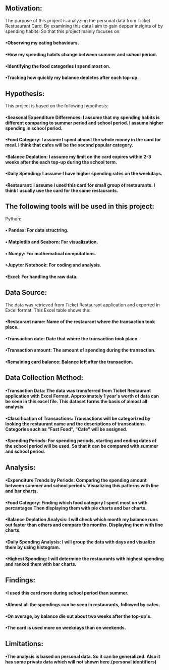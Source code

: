 ## Motivation:
 The purpose of this project is analyzing the personal data from Ticket Restuaurant Card. By examining this data I aim to gain depper insights of by spending habits. So that this project mainly focuses on:
 ####   •Observing my eating behaviours.
 ####   •How my spending habits  change between summer and school period. 
 ####   •Identifying the food categories I spend most on.
 ####   •Tracking how quickly my balance depletes after each top-up.

 ## Hypothesis:
  This project is based on the following hypothesis:
   #### •Seasonal Expenditure Differences: I assume that my spending habits is different comparing to summer period and school period. I assume higher spending in school period.
   #### •Food Category:  I assume I spent almost the whole money in the card for meal. I think that cafes will be the second popular category.
   #### •Balance Deplation: I assume my limit on the card expires within 2-3 weeks after the each top-up during the school term.
   #### •Daily Spending: I assume I have higher spending rates on the weekdays.
   #### •Restaurant: I assume I used this card for small group of restaurants. I think I usually use the card for the same restaurants.
## The following tools will be used in this project:
  Python:
  #### • Pandas: For data structring.
  #### • Matplotlib and Seaborn: For visualization.
 #### • Numpy: For mathematical computations.
#### •Jupyter Notebook: For coding and analysis.
#### •Excel: For handling the raw data.

## Data Source:
  The data was retrieved from Ticket Restaurant application and exported in Excel format.
  This Excel table shows the:
  #### •Restaurant name: Name of the restaurant where the transaction took place.
  #### •Transaction date: Date that where the transaction took place.
  #### •Transaction amount: The amount of spending during the transaction.
  #### •Remaining card balance: Balance left after the transaction.

  ## Data Collection Method:
  #### •Transaction Data: The data was transferred from Ticket Restaurant application with Excel Format. Approximately 1 year's worth of data can be seen in this excel file.  This dataset forms the basis of almost all analysis.
  
 ####  •Classification of Transactions: Transactions will be categorized by looking the restaurant name and the descriptions of transcations. Categories such as "Fast Food", "Cafe" will be assigned.
 
 ####  •Spending Periods: For spending periods, starting and ending dates of the school period will be used. So that it can be compared with summer and school period.


## Analysis:
 ####   •Expenditure Trends by Periods: Comparing the spending amount between summer and school periods. Visualizing this patterns with line and bar charts.
 ####   •Food Category: Finding which food category I spent most on with percantages Then displaying them with pie charts and bar charts.
 ####   •Balance Deplation Analysis: I will check which month my balance runs out faster than others and compare the months. Displaying them with line charts.
 ####   •Daily Spending Analysis: I will group the data with days and visualize them by using histogram. 
 ####   •Highest Spending: I will determine the restaurants with highest spending and ranked them with bar charts.
  
 ## Findings:
 ####    •I used this card more during school period than summer.
 ####    •Almost all the spendings can be seen in restaurants, followed by cafes.
 ####    •On average, by balance die out about two weeks after the top-up's.
 ####    •The card is used more on weekdays than on weekends.

## Limitations:
 ####   •The analysis is based on personal data. So it can be generalized. Also it has some private data which will not shown here.(personal identifiers)


  
